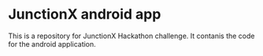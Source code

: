 # JunctionX android app
This is a repository for JunctionX Hackathon challenge. It contanis the code for the android application.
